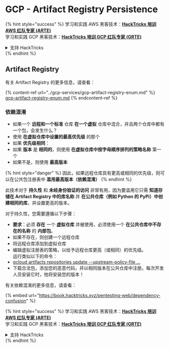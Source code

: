 # GCP - Artifact Registry Persistence

{% hint style="success" %}
学习和实践 AWS 黑客技术：<img src="../../../.gitbook/assets/image (1) (1) (1) (1).png" alt="" data-size="line">[**HackTricks 培训 AWS 红队专家 (ARTE)**](https://training.hacktricks.xyz/courses/arte)<img src="../../../.gitbook/assets/image (1) (1) (1) (1).png" alt="" data-size="line">\
学习和实践 GCP 黑客技术：<img src="../../../.gitbook/assets/image (2) (1).png" alt="" data-size="line">[**HackTricks 培训 GCP 红队专家 (GRTE)**<img src="../../../.gitbook/assets/image (2) (1).png" alt="" data-size="line">](https://training.hacktricks.xyz/courses/grte)

<details>

<summary>支持 HackTricks</summary>

* 查看 [**订阅计划**](https://github.com/sponsors/carlospolop)!
* **加入** 💬 [**Discord 群组**](https://discord.gg/hRep4RUj7f) 或 [**Telegram 群组**](https://t.me/peass) 或 **在** **Twitter** 🐦 [**@hacktricks\_live**](https://twitter.com/hacktricks_live)** 上关注我们。**
* **通过向** [**HackTricks**](https://github.com/carlospolop/hacktricks) 和 [**HackTricks Cloud**](https://github.com/carlospolop/hacktricks-cloud) GitHub 仓库提交 PR 分享黑客技巧。

</details>
{% endhint %}

## Artifact Registry

有关 Artifact Registry 的更多信息，请查看：

{% content-ref url="../gcp-services/gcp-artifact-registry-enum.md" %}
[gcp-artifact-registry-enum.md](../gcp-services/gcp-artifact-registry-enum.md)
{% endcontent-ref %}

### 依赖混淆

* 如果一个 **远程和一个标准** 仓库 **在一个虚拟** 仓库中混合，并且两个仓库中都有一个包，会发生什么？
* 使用 **在虚拟仓库中设置的最高优先级** 的那个
* 如果 **优先级相同**：
* 如果 **版本** 是 **相同的**，则使用 **在虚拟仓库中按字母顺序排列的策略名称** 第一个
* 如果不是，则使用 **最高版本**

{% hint style="danger" %}
因此，如果远程仓库具有更高或相同的优先级，则可以在公共包注册表中 **滥用最高版本（依赖混淆）**
{% endhint %}

此技术对于 **持久性** 和 **未经身份验证的访问** 非常有用，因为要滥用它只需 **知道存储在 Artifact Registry 中的库名称** 并 **在公共仓库（例如 Python 的 PyPi）中创建相同的库**，并设置更高的版本。

对于持久性，您需要遵循以下步骤：

* **要求**：必须 **存在** 一个 **虚拟仓库** 并被使用，必须使用一个 **在公共仓库中不存在的名称** 的 **内部包**。
* 如果不存在，则创建一个远程仓库
* 将远程仓库添加到虚拟仓库
* 编辑虚拟注册表的策略，以给予远程仓库更高（或相同）的优先级。\
运行类似以下的命令：
* [gcloud artifacts repositories update --upstream-policy-file ...](https://cloud.google.com/sdk/gcloud/reference/artifacts/repositories/update#--upstream-policy-file)
* 下载合法包，添加您的恶意代码，并以相同版本在公共仓库中注册。每次开发人员安装它时，他将安装您的版本！

有关依赖混淆的更多信息，请查看：

{% embed url="https://book.hacktricks.xyz/pentesting-web/dependency-confusion" %}

{% hint style="success" %}
学习和实践 AWS 黑客技术：<img src="../../../.gitbook/assets/image (1) (1) (1) (1).png" alt="" data-size="line">[**HackTricks 培训 AWS 红队专家 (ARTE)**](https://training.hacktricks.xyz/courses/arte)<img src="../../../.gitbook/assets/image (1) (1) (1) (1).png" alt="" data-size="line">\
学习和实践 GCP 黑客技术：<img src="../../../.gitbook/assets/image (2) (1).png" alt="" data-size="line">[**HackTricks 培训 GCP 红队专家 (GRTE)**<img src="../../../.gitbook/assets/image (2) (1).png" alt="" data-size="line">](https://training.hacktricks.xyz/courses/grte)

<details>

<summary>支持 HackTricks</summary>

* 查看 [**订阅计划**](https://github.com/sponsors/carlospolop)!
* **加入** 💬 [**Discord 群组**](https://discord.gg/hRep4RUj7f) 或 [**Telegram 群组**](https://t.me/peass) 或 **在** **Twitter** 🐦 [**@hacktricks\_live**](https://twitter.com/hacktricks_live)** 上关注我们。**
* **通过向** [**HackTricks**](https://github.com/carlospolop/hacktricks) 和 [**HackTricks Cloud**](https://github.com/carlospolop/hacktricks-cloud) GitHub 仓库提交 PR 分享黑客技巧。

</details>
{% endhint %}
